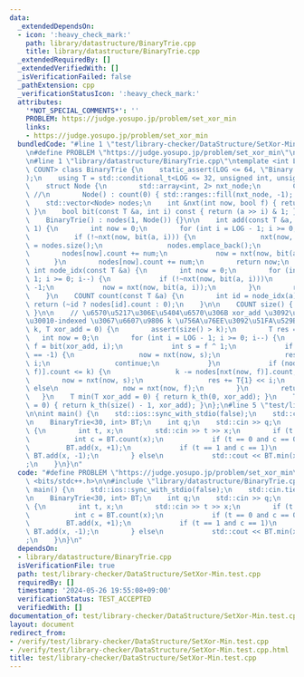 ```yaml
---
data:
  _extendedDependsOn:
  - icon: ':heavy_check_mark:'
    path: library/datastructure/BinaryTrie.cpp
    title: library/datastructure/BinaryTrie.cpp
  _extendedRequiredBy: []
  _extendedVerifiedWith: []
  _isVerificationFailed: false
  _pathExtension: cpp
  _verificationStatusIcon: ':heavy_check_mark:'
  attributes:
    '*NOT_SPECIAL_COMMENTS*': ''
    PROBLEM: https://judge.yosupo.jp/problem/set_xor_min
    links:
    - https://judge.yosupo.jp/problem/set_xor_min
  bundledCode: "#line 1 \"test/library-checker/DataStructure/SetXor-Min.test.cpp\"\
    \n#define PROBLEM \"https://judge.yosupo.jp/problem/set_xor_min\"\n#include <bits/stdc++.h>\n\
    \n#line 1 \"library/datastructure/BinaryTrie.cpp\"\ntemplate <int LOG, typename\
    \ COUNT> class BinaryTrie {\n    static_assert(LOG <= 64, \"Binary Trie overflow\"\
    );\n    using T = std::conditional_t<LOG <= 32, unsigned int, unsigned long long>;\n\
    \    struct Node {\n        std::array<int, 2> nxt_node;\n        COUNT count;\
    \ //\n        Node() : count(0) { std::ranges::fill(nxt_node, -1); }\n    };\n\
    \    std::vector<Node> nodes;\n    int &nxt(int now, bool f) { return nodes[now].nxt_node[f];\
    \ }\n    bool bit(const T &a, int i) const { return (a >> i) & 1; }\n\n  public:\n\
    \    BinaryTrie() : nodes(1, Node()) {}\n\n    int add(const T &a, COUNT num =\
    \ 1) {\n        int now = 0;\n        for (int i = LOG - 1; i >= 0; i--) {\n \
    \           if (!~nxt(now, bit(a, i))) {\n                nxt(now, bit(a, i))\
    \ = nodes.size();\n                nodes.emplace_back();\n            }\n    \
    \        nodes[now].count += num;\n            now = nxt(now, bit(a, i));\n  \
    \      }\n        nodes[now].count += num;\n        return now;\n    }\n\n   \
    \ int node_idx(const T &a) {\n        int now = 0;\n        for (int i = LOG -\
    \ 1; i >= 0; i--) {\n            if (!~nxt(now, bit(a, i)))\n                return\
    \ -1;\n            now = nxt(now, bit(a, i));\n        }\n        return now;\n\
    \    }\n    COUNT count(const T &a) {\n        int id = node_idx(a);\n       \
    \ return (~id ? nodes[id].count : 0);\n    }\n\n    COUNT size() { return nodes[0].count;\
    \ }\n\n    // \u6570\u5217\u306E\u5404\u6570\u306B xor_add \u3092\u3057\u305F\u5F8C\
    \u30010-indexed \u3067\u6607\u9806 k \u756A\u76EE\u3092\u51FA\u529B\n    T k_th(COUNT\
    \ k, T xor_add = 0) {\n        assert(size() > k);\n        T res = 0;\n     \
    \   int now = 0;\n        for (int i = LOG - 1; i >= 0; i--) {\n            int\
    \ f = bit(xor_add, i);\n            int s = f ^ 1;\n            if (nxt(now, f)\
    \ == -1) {\n                now = nxt(now, s);\n                res += T{1} <<\
    \ i;\n                continue;\n            }\n            if (nodes[nxt(now,\
    \ f)].count <= k) {\n                k -= nodes[nxt(now, f)].count;\n        \
    \        now = nxt(now, s);\n                res += T{1} << i;\n            }\
    \ else\n                now = nxt(now, f);\n        }\n        return res;\n \
    \   }\n    T min(T xor_add = 0) { return k_th(0, xor_add); }\n    T max(T xor_add\
    \ = 0) { return k_th(size() - 1, xor_add); }\n};\n#line 5 \"test/library-checker/DataStructure/SetXor-Min.test.cpp\"\
    \n\nint main() {\n    std::ios::sync_with_stdio(false);\n    std::cin.tie(nullptr);\n\
    \n    BinaryTrie<30, int> BT;\n    int q;\n    std::cin >> q;\n    while (q--)\
    \ {\n        int t, x;\n        std::cin >> t >> x;\n        if (t <= 1) {\n \
    \           int c = BT.count(x);\n            if (t == 0 and c == 0)\n       \
    \         BT.add(x, +1);\n            if (t == 1 and c == 1)\n               \
    \ BT.add(x, -1);\n        } else\n            std::cout << BT.min(x) << \"\\n\"\
    ;\n    }\n}\n"
  code: "#define PROBLEM \"https://judge.yosupo.jp/problem/set_xor_min\"\n#include\
    \ <bits/stdc++.h>\n\n#include \"library/datastructure/BinaryTrie.cpp\"\n\nint\
    \ main() {\n    std::ios::sync_with_stdio(false);\n    std::cin.tie(nullptr);\n\
    \n    BinaryTrie<30, int> BT;\n    int q;\n    std::cin >> q;\n    while (q--)\
    \ {\n        int t, x;\n        std::cin >> t >> x;\n        if (t <= 1) {\n \
    \           int c = BT.count(x);\n            if (t == 0 and c == 0)\n       \
    \         BT.add(x, +1);\n            if (t == 1 and c == 1)\n               \
    \ BT.add(x, -1);\n        } else\n            std::cout << BT.min(x) << \"\\n\"\
    ;\n    }\n}\n"
  dependsOn:
  - library/datastructure/BinaryTrie.cpp
  isVerificationFile: true
  path: test/library-checker/DataStructure/SetXor-Min.test.cpp
  requiredBy: []
  timestamp: '2024-05-26 19:55:08+09:00'
  verificationStatus: TEST_ACCEPTED
  verifiedWith: []
documentation_of: test/library-checker/DataStructure/SetXor-Min.test.cpp
layout: document
redirect_from:
- /verify/test/library-checker/DataStructure/SetXor-Min.test.cpp
- /verify/test/library-checker/DataStructure/SetXor-Min.test.cpp.html
title: test/library-checker/DataStructure/SetXor-Min.test.cpp
---
```

